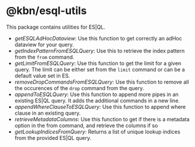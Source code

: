 # @kbn/esql-utils

This package contains utilities for ES|QL.

- *getESQLAdHocDataview*: Use this function to get correctly an adHoc dataview for your query. 
- *getIndexPatternFromESQLQuery*: Use this to retrieve the index pattern from the `from` command.
- *getLimitFromESQLQuery*: Use this function to get the limit for a given query. The limit can be either set from the `limit` command or can be a default value set in ES.
- *removeDropCommandsFromESQLQuery*: Use this function to remove all the occurences of the `drop` command from the query.
- *appendToESQLQuery*: Use this function to append more pipes in an existing ES|QL query. It adds the additional commands in a new line. 
- *appendWhereClauseToESQLQuery*: Use this function to append where clause in an existing query. 
- *retrieveMetadataColumns*: Use this function to get if there is a metadata option in the from command, and retrieve the columns if so
- *getLookupIndicesFromQuery*: Returns a list of unique lookup indices from the provided ES|QL query.
